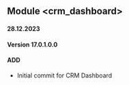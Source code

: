 ## Module <crm_dashboard>

#### 28.12.2023
#### Version 17.0.1.0.0
#### ADD
- Initial commit for CRM Dashboard
